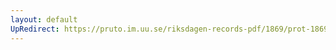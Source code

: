 ```yaml
---
layout: default
UpRedirect: https://pruto.im.uu.se/riksdagen-records-pdf/1869/prot-1869--ak--322/prot-1869--ak--322_006.pdf
---
```

